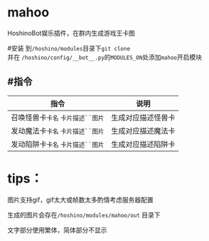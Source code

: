 # mahoo
HoshinoBot娱乐插件，在群内生成游戏王卡图

#安装
到`/hoshino/modules`目录下`git clone`   
并在 `/hoshino/config/__bot__.py`的`MODULES_ON`处添加`mahoo`开启模块

#指令
-
|  指令   | 说明  |
|  ----  | ----  |
| 召唤怪兽卡`卡名` `卡片描述``图片` |生成对应描述怪兽卡 |
| 发动魔法卡`卡名` `卡片描述``图片` |生成对应描述魔法卡 |
| 发动陷阱卡`卡名` `卡片描述``图片` |生成对应描述陷阱卡 |

# tips：

图片支持gif，gif太大或帧数太多酌情考虑服务器配置 

生成的图片会存在`/hoshino/modules/mahoo/out` 目录下 

文字部分使用繁体，简体部分不显示
